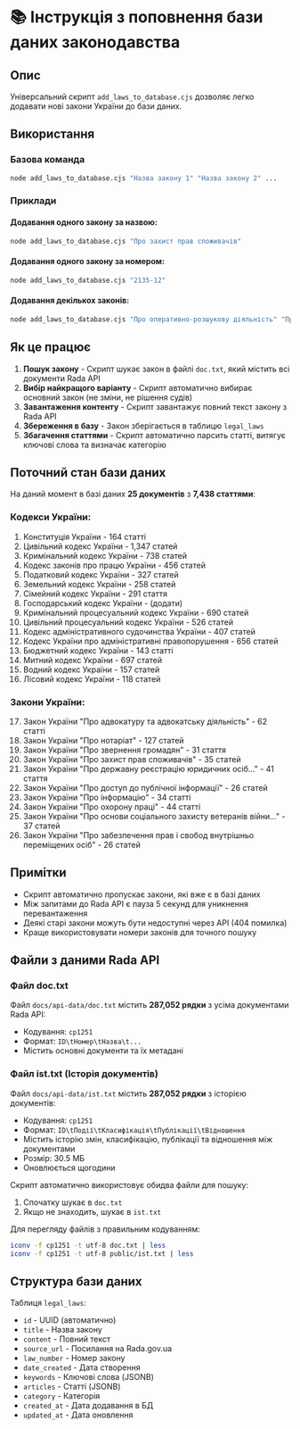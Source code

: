 # 📚 Інструкція з поповнення бази даних законодавства

## Опис

Універсальний скрипт `add_laws_to_database.cjs` дозволяє легко додавати нові закони України до бази даних.

## Використання

### Базова команда

```bash
node add_laws_to_database.cjs "Назва закону 1" "Назва закону 2" ...
```

### Приклади

#### Додавання одного закону за назвою:

```bash
node add_laws_to_database.cjs "Про захист прав споживачів"
```

#### Додавання одного закону за номером:

```bash
node add_laws_to_database.cjs "2135-12"
```

#### Додавання декількох законів:

```bash
node add_laws_to_database.cjs "Про оперативно-розшукову діяльність" "Про адвокатуру" "Про нотаріат"
```

## Як це працює

1. **Пошук закону** - Скрипт шукає закон в файлі `doc.txt`, який містить всі документи Rada API
2. **Вибір найкращого варіанту** - Скрипт автоматично вибирає основний закон (не зміни, не рішення судів)
3. **Завантаження контенту** - Скрипт завантажує повний текст закону з Rada API
4. **Збереження в базу** - Закон зберігається в таблицю `legal_laws`
5. **Збагачення статтями** - Скрипт автоматично парсить статті, витягує ключові слова та визначає категорію

## Поточний стан бази даних

На даний момент в базі даних **25 документів** з **7,438 статтями**:

### Кодекси України:
1. Конституція України - 164 статті
2. Цивільний кодекс України - 1,347 статей
3. Кримінальний кодекс України - 738 статей
4. Кодекс законів про працю України - 456 статей
5. Податковий кодекс України - 327 статей
6. Земельний кодекс України - 258 статей
7. Сімейний кодекс України - 291 стаття
8. Господарський кодекс України - (додати)
9. Кримінальний процесуальний кодекс України - 690 статей
10. Цивільний процесуальний кодекс України - 526 статей
11. Кодекс адміністративного судочинства України - 407 статей
12. Кодекс України про адміністративні правопорушення - 656 статей
13. Бюджетний кодекс України - 143 статті
14. Митний кодекс України - 697 статей
15. Водний кодекс України - 157 статей
16. Лісовий кодекс України - 118 статей

### Закони України:
17. Закон України "Про адвокатуру та адвокатську діяльність" - 62 статті
18. Закон України "Про нотаріат" - 127 статей
19. Закон України "Про звернення громадян" - 31 стаття
20. Закон України "Про захист прав споживачів" - 35 статей
21. Закон України "Про державну реєстрацію юридичних осіб..." - 41 стаття
22. Закон України "Про доступ до публічної інформації" - 26 статей
23. Закон України "Про інформацію" - 34 статті
24. Закон України "Про охорону праці" - 44 статті
25. Закон України "Про основи соціального захисту ветеранів війни..." - 37 статей
26. Закон України "Про забезпечення прав і свобод внутрішньо переміщених осіб" - 26 статей

## Примітки

- Скрипт автоматично пропускає закони, які вже є в базі даних
- Між запитами до Rada API є пауза 5 секунд для уникнення перевантаження
- Деякі старі закони можуть бути недоступні через API (404 помилка)
- Краще використовувати номери законів для точного пошуку

## Файли з даними Rada API

### Файл doc.txt
Файл `docs/api-data/doc.txt` містить **287,052 рядки** з усіма документами Rada API:
- Кодування: `cp1251`
- Формат: `ID\tНомер\tНазва\t...`
- Містить основні документи та їх метадані

### Файл ist.txt (Історія документів)
Файл `docs/api-data/ist.txt` містить **287,052 рядки** з історією документів:
- Кодування: `cp1251`
- Формат: `ID\tПодії\tКласифікація\tПублікації\tВідношення`
- Містить історію змін, класифікацію, публікації та відношення між документами
- Розмір: 30.5 МБ
- Оновлюється щогодини

Скрипт автоматично використовує обидва файли для пошуку:
1. Спочатку шукає в `doc.txt`
2. Якщо не знаходить, шукає в `ist.txt`

Для перегляду файлів з правильним кодуванням:

```bash
iconv -f cp1251 -t utf-8 doc.txt | less
iconv -f cp1251 -t utf-8 public/ist.txt | less
```

## Структура бази даних

Таблиця `legal_laws`:
- `id` - UUID (автоматично)
- `title` - Назва закону
- `content` - Повний текст
- `source_url` - Посилання на Rada.gov.ua
- `law_number` - Номер закону
- `date_created` - Дата створення
- `keywords` - Ключові слова (JSONB)
- `articles` - Статті (JSONB)
- `category` - Категорія
- `created_at` - Дата додавання в БД
- `updated_at` - Дата оновлення

